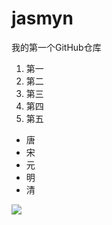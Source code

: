 # jasmyn
我的第一个GitHub仓库
1. 第一
1. 第二
1. 第三
2. 第四
2. 第五
* 唐
* 宋
* 元
* 明
* 清


![](https://qgt-style.oss-cn-hangzhou.aliyuncs.com/newcoursep4/g1/g1-2-2/tenor.gif)
